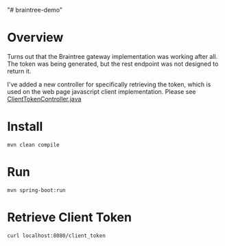 "# braintree-demo" 

# Overview
Turns out that the Braintree gateway implementation was working after all.  The token was being generated, but the rest endpoint was not designed to return it.  

I've added a new controller for specifically retrieving the token, which is used on the web page javascript client implementation.   Please see [ClientTokenController.java](/src/main/java/com/qvc/demo/ClientTokenController.java)

# Install
```mvn clean compile```

# Run
```mvn spring-boot:run```

# Retrieve Client Token
```curl localhost:8080/client_token```
